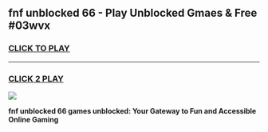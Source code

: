 
## fnf unblocked 66 - Play Unblocked Gmaes & Free #03wvx
<h3>
<a href="https://news.freeplayer.one?title=fnf_unblocked_66&ref=26F">CLICK TO PLAY</a></h3>
<hr>

<h3>
<a href="https://news.freeplayer.one?title=fnf_unblocked_66&ref=26F">CLICK 2 PLAY</a>
  
</h3>

<a href="https://news.freeplayer.one?title=fnf_unblocked_66&ref=26F/"><img src="https://clearcache.store/games.png"></a>


**fnf unblocked 66 games unblocked: Your Gateway to Fun and Accessible Online Gaming**
